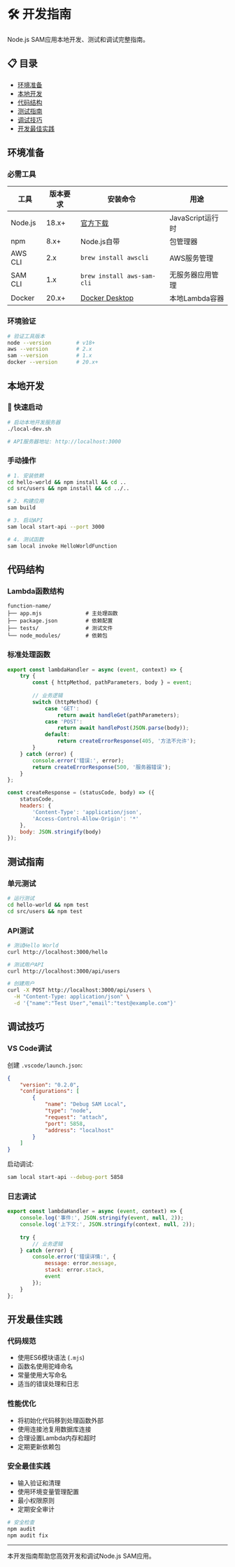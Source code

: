 # 🛠️ 开发指南

Node.js SAM应用本地开发、测试和调试完整指南。

## 📋 目录

- [环境准备](#环境准备)
- [本地开发](#本地开发)
- [代码结构](#代码结构)
- [测试指南](#测试指南)
- [调试技巧](#调试技巧)
- [开发最佳实践](#开发最佳实践)

## 环境准备

### 必需工具

| 工具 | 版本要求 | 安装命令 | 用途 |
|------|----------|-----------|------|
| Node.js | 18.x+ | [官方下载](https://nodejs.org/) | JavaScript运行时 |
| npm | 8.x+ | Node.js自带 | 包管理器 |
| AWS CLI | 2.x | `brew install awscli` | AWS服务管理 |
| SAM CLI | 1.x | `brew install aws-sam-cli` | 无服务器应用管理 |
| Docker | 20.x+ | [Docker Desktop](https://docker.com/) | 本地Lambda容器 |

### 环境验证

```bash
# 验证工具版本
node --version        # v18+
aws --version         # 2.x
sam --version         # 1.x
docker --version      # 20.x+
```

## 本地开发

### 🚀 快速启动

```bash
# 启动本地开发服务器
./local-dev.sh

# API服务器地址: http://localhost:3000
```

### 手动操作

```bash
# 1. 安装依赖
cd hello-world && npm install && cd ..
cd src/users && npm install && cd ../..

# 2. 构建应用
sam build

# 3. 启动API
sam local start-api --port 3000

# 4. 测试函数
sam local invoke HelloWorldFunction
```

## 代码结构

### Lambda函数结构

```
function-name/
├── app.mjs              # 主处理函数
├── package.json         # 依赖配置
├── tests/               # 测试文件
└── node_modules/        # 依赖包
```

### 标准处理函数

```javascript
export const lambdaHandler = async (event, context) => {
    try {
        const { httpMethod, pathParameters, body } = event;
        
        // 业务逻辑
        switch (httpMethod) {
            case 'GET':
                return await handleGet(pathParameters);
            case 'POST':
                return await handlePost(JSON.parse(body));
            default:
                return createErrorResponse(405, '方法不允许');
        }
    } catch (error) {
        console.error('错误:', error);
        return createErrorResponse(500, '服务器错误');
    }
};

const createResponse = (statusCode, body) => ({
    statusCode,
    headers: {
        'Content-Type': 'application/json',
        'Access-Control-Allow-Origin': '*'
    },
    body: JSON.stringify(body)
});
```

## 测试指南

### 单元测试

```bash
# 运行测试
cd hello-world && npm test
cd src/users && npm test
```

### API测试

```bash
# 测试Hello World
curl http://localhost:3000/hello

# 测试用户API
curl http://localhost:3000/api/users

# 创建用户
curl -X POST http://localhost:3000/api/users \
  -H "Content-Type: application/json" \
  -d '{"name":"Test User","email":"test@example.com"}'
```

## 调试技巧

### VS Code调试

创建 `.vscode/launch.json`:

```json
{
    "version": "0.2.0",
    "configurations": [
        {
            "name": "Debug SAM Local",
            "type": "node",
            "request": "attach",
            "port": 5858,
            "address": "localhost"
        }
    ]
}
```

启动调试:

```bash
sam local start-api --debug-port 5858
```

### 日志调试

```javascript
export const lambdaHandler = async (event, context) => {
    console.log('事件:', JSON.stringify(event, null, 2));
    console.log('上下文:', JSON.stringify(context, null, 2));
    
    try {
        // 业务逻辑
    } catch (error) {
        console.error('错误详情:', {
            message: error.message,
            stack: error.stack,
            event
        });
    }
};
```

## 开发最佳实践

### 代码规范

- 使用ES6模块语法 (`.mjs`)
- 函数名使用驼峰命名
- 常量使用大写命名
- 适当的错误处理和日志

### 性能优化

- 将初始化代码移到处理函数外部
- 使用连接池复用数据库连接
- 合理设置Lambda内存和超时
- 定期更新依赖包

### 安全最佳实践

- 输入验证和清理
- 使用环境变量管理配置
- 最小权限原则
- 定期安全审计

```bash
# 安全检查
npm audit
npm audit fix
```

---

本开发指南帮助您高效开发和调试Node.js SAM应用。
